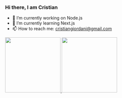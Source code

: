 ### Hi there, I am Cristian

- 🔭 I’m currently working on Node.js
- 🌱 I’m currently learning Next.js
- 📫 How to reach me: cristiangiordani@gmail.com

<div>
  <a href="https://github.com/CrisGiordani">
  <img height="180em" src="https://github-readme-stats.vercel.app/api?username=crisgiordani&show_icons=true&theme=dracula&include_all_commits=true&count_private=true"/>
  <img height="180em" src="https://github-readme-stats.vercel.app/api/top-langs/?username=crisgiordani&layout=compact&langs_count=7&theme=dracula"/>
</div>

